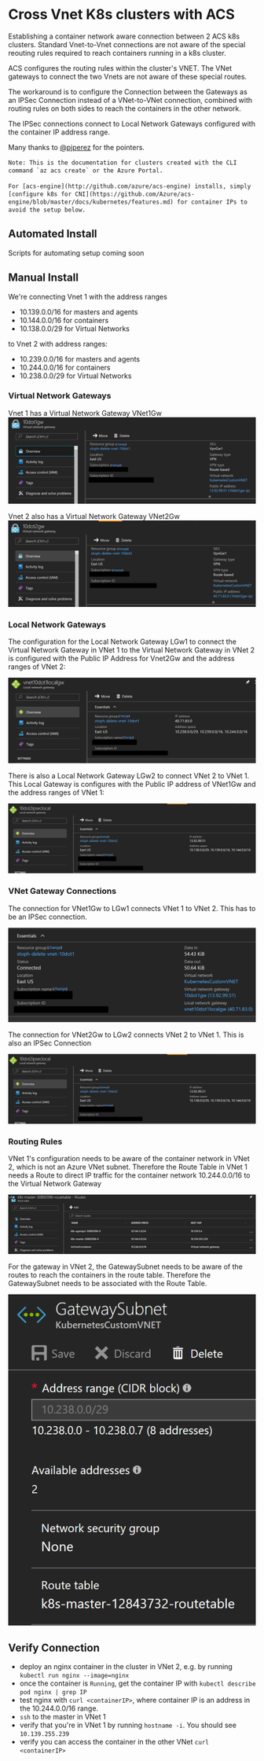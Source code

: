 # Cross Vnet K8s clusters with ACS

Establishing a container network aware connection between 2 ACS k8s clusters. Standard Vnet-to-Vnet connections are not aware of the special reouting rules required to reach containers running in a k8s cluster. 

ACS configures the routing rules within the cluster's VNET. The VNet gateways to connect the two Vnets are not aware of these special routes.

The workaround is to configure the Connection between the Gateways as an IPSec Connection instead of a VNet-to-VNet connection, combined with routing rules on both sides to reach the containers in the other network. 

The IPSec connections connect to Local Network Gateways configured with the container IP address range.

Many thanks to [@pjperez](https://github.com/pjperez) for the pointers.   

```
Note: This is the documentation for clusters created with the CLI command `az acs create` or the Azure Portal.

For [acs-engine](http://github.com/azure/acs-engine) installs, simply [configure k8s for CNI](https://github.com/Azure/acs-engine/blob/master/docs/kubernetes/features.md) for container IPs to avoid the setup below.
```

## Automated Install
Scripts for automating setup coming soon

## Manual Install
We're connecting Vnet 1 with the address ranges 
- 10.139.0.0/16 for masters and agents
- 10.144.0.0/16 for containers 
- 10.138.0.0/29 for Virtual Networks 

to Vnet 2 with address ranges:
- 10.239.0.0/16 for masters and agents
- 10.244.0.0/16 for containers 
- 10.238.0.0/29 for Virtual Networks 

### Virtual Network Gateways
Vnet 1 has a Virtual Network Gateway VNet1Gw
![](images/2017-09-07-19-19-58.png)

Vnet 2 also has a Virtual Network Gateway VNet2Gw
![](images/2017-09-07-19-20-43.png)

### Local Network Gateways
The configuration for the Local Network Gateway LGw1 to connect the Virtual Network Gateway in VNet 1 to the Virtual Network Gateway in VNet 2 is configured with the Public IP Address for Vnet2Gw and the address ranges of VNet 2:

![](images/2017-09-07-19-57-31.png)

There is also a Local Network Gateway LGw2 to connect VNet 2 to VNet 1. This Local Gateway is configures with the Public IP address of VNet1Gw and the address ranges of VNet 1:

![](images/2017-09-07-19-51-09.png)

### VNet Gateway Connections
The connection for VNet1Gw to LGw1 connects VNet 1 to VNet 2. This has to be an IPSec connection.

![](images/2017-09-07-19-29-11.png)


The connection for VNet2Gw to LGw2 connects VNet 2 to VNet 1. This is also an IPSec Connection

![](images/2017-09-07-19-56-03.png)

### Routing Rules
VNet 1's configuration needs to be aware of the container network in VNet 2, which is not an Azure VNet subnet. Therefore the Route Table in VNet 1 needs a Route to direct IP traffic for the container network 10.244.0.0/16 to the Virtual Network Gateway

![](images/2017-09-07-19-35-09.png) 

For the gateway in VNet 2, the GatewaySubnet needs to be aware of the routes to reach the containers in the route table. Therefore the GatewaySubnet needs to be associated with the Route Table.

![](images/2017-09-07-19-37-37.png)

## Verify Connection

- deploy an nginx container in the cluster in VNet 2, e.g. by running `kubectl run nginx --image=nginx`
- once the container is `Running`, get the container IP with `kubectl describe pod nginx | grep IP`
- test nginx with `curl <containerIP>`, where container IP is an address in the 10.244.0.0/16 range.
- `ssh` to the master in VNet 1
- verify that you're in VNet 1 by running `hostname -i`. You should see `10.139.255.239`
- verify you can access the container in the other VNet `curl <containerIP>`

